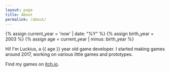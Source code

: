 ```yaml
---
layout: page
title: About
permalink: /about/
---
```


{% assign current_year = 'now' | date: "%Y" %}
{% assign birth_year = 2003 %}
{% assign age = current_year | minus: birth_year %}

Hi! I'm Luckius, a {{ age }} year old game developer. I started making games around 2017, working on various little games and prototypes.

Find my games on [itch.io](https://luckiusdev.itch.io/).